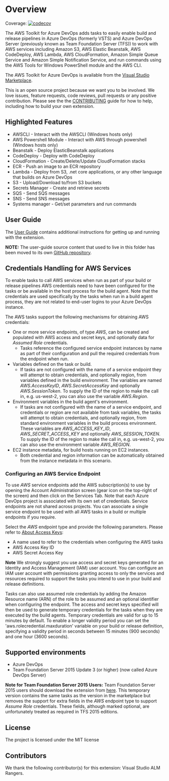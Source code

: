 # Overview

Coverage: [![codecov](https://codecov.io/gh/aws/aws-vsts-tools/branch/master/graph/badge.svg)](https://codecov.io/gh/aws/aws-vsts-tools)

The AWS Toolkit for Azure DevOps adds tasks to easily enable build and release pipelines in Azure DevOps (formerly VSTS) and Azure DevOps Server (previously known as Team Foundation Server (TFS)) to work with AWS services including Amazon S3, AWS Elastic Beanstalk, AWS CodeDeploy, AWS Lambda, AWS CloudFormation, Amazon Simple Queue Service and Amazon Simple Notification Service, and run commands using the AWS Tools for Windows PowerShell module and the AWS CLI.

The AWS Toolkit for Azure DevOps is available from the [Visual Studio Marketplace](https://marketplace.visualstudio.com/items?itemName=AmazonWebServices.aws-vsts-tools).

This is an open source project because we want you to be involved. We love issues, feature requests, code reviews, pull
requests or any positive contribution. Please see the the [CONTRIBUTING](CONTRIBUTING.md) guide for how to help, including how to build your own extension.

## Highlighted Features

-   AWSCLI - Interact with the AWSCLI (Windows hosts only)
-   AWS Powershell Module - Interact with AWS through powershell (Windows hosts only)
-   Beanstalk - Deploy ElasticBeanstalk applications
-   CodeDeploy - Deploy with CodeDeploy
-   CloudFormation - Create/Delete/Update CloudFormation stacks
-   ECR - Push an image to an ECR repository
-   Lambda - Deploy from S3, .net core applications, or any other language that builds on Azure DevOps
-   S3 - Upload/Download to/from S3 buckets
-   Secrets Manager - Create and retrieve secrets
-   SQS - Send SQS messages
-   SNS - Send SNS messages
-   Systems manager - Get/set parameters and run commands

## User Guide

The [User Guide](https://docs.aws.amazon.com/vsts/latest/userguide/welcome.html) contains additional instructions for getting up and running with the extension.

**NOTE:** The user-guide source content that used to live in this folder has been moved to its own [GitHub repository](https://github.com/awsdocs/aws-tools-ado-vsts-user-guide).

## Credentials Handling for AWS Services

To enable tasks to call AWS services when run as part of your build or release pipelines AWS credentials need to have been configured for the tasks or be available in the host process for the build agent. Note that the credentials are used specifically by the tasks when run in a build agent process, they are not related to end-user logins to your Azure DevOps instance.

The AWS tasks support the following mechanisms for obtaining AWS credentials:

-   One or more service endpoints, of type _AWS_, can be created and populated with AWS access and secret keys, and optionally data for _Assumed Role_ credentials.
    -   Tasks reference the configured service endpoint instances by name as part of their configuration and pull the required credentials from the endpoint when run.
-   Variables defined on the task or build.
    -   If tasks are not configured with the name of a service endpoint they will attempt to obtain credentials, and optionally region, from variables defined in the build environment. The
        variables are named _AWS.AccessKeyID_, _AWS.SecretAccessKey_ and optionally _AWS.SessionToken_. To supply the ID of the region to make the call in, e.g. us-west-2, you can also use the variable _AWS.Region_.
-   Environment variables in the build agent's environment.
    -   If tasks are not configured with the name of a service endpoint, and credentials or region are not available from task variables, the tasks will attempt to obtain credentials, and optionally region, from standard environment variables in the build process environment. These variables are _AWS_ACCESS_KEY_ID_, _AWS_SECRET_ACCESS_KEY_ and optionally _AWS_SESSION_TOKEN_. To supply the ID of the region to make the call in, e.g. us-west-2, you can also use the environment variable _AWS_REGION_.
-   EC2 instance metadata, for build hosts running on EC2 instances.
    -   Both credential and region information can be automatically obtained from the instance metadata in this scenario.

### Configuring an AWS Service Endpoint

To use _AWS_ service endpoints add the AWS subscription(s) to use by opening the Account Administration screen (gear icon on the top-right of the screen) and then click on the Services Tab. Note that each Azure DevOps project is associated with its own set of credentials. Service endpoints are not shared across projects. You can associate a single service endpoint to be used with all AWS tasks in a build or multiple endpoints if you require.

Select the _AWS_ endpoint type and provide the following parameters. Please refer to [About Access Keys](https://aws.amazon.com/developers/access-keys/):

-   A name used to refer to the credentials when configuring the AWS tasks
-   AWS Access Key ID
-   AWS Secret Access Key

**Note** We strongly suggest you use access and secret keys generated for an Identity and Access Management (IAM) user account. You can configure an IAM user account with permissions granting access to only the services and resources required to support the tasks you intend to use in your build and release definitions.

Tasks can also use assumed role credentials by adding the Amazon Resource name (ARN) of the role to be assumed and an optional identifier when configuring the endpoint. The access and secret keys specified will then be used to generate temporary credentials for the tasks when they are executed by the build agents. Temporary credentials are valid for up to 15 minutes by default. To enable a longer validity period you can set the 'aws.rolecredential.maxduration' variable on your build or release definition, specifying a validity period in seconds between 15 minutes (900 seconds) and one hour (3600 seconds).

## Supported environments

-   Azure DevOps
-   Team Foundation Server 2015 Update 3 (or higher) (now called Azure DevOps Server)

**Note for Team Foundation Server 2015 Users:** Team Foundation Server 2015 users should download the extension from [here](https://sdk-for-net.amazonwebservices.com/latest/amazonwebservices.aws-vsts-tools-tfs2015.vsix). This temporary version contains the same tasks as the version in the marketplace but removes the support for extra fields in the _AWS_ endpoint type to support _Assume Role_ credentials. These fields, although marked optional, are unfortunately treated as required in TFS 2015 editions.

## License

The project is licensed under the MIT license

## Contributors

We thank the following contributor(s) for this extension: Visual Studio ALM Rangers.
